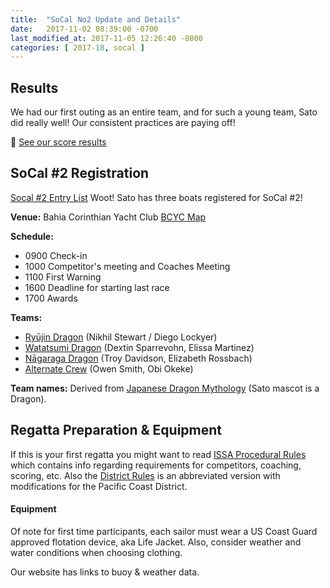 ```yaml
---
title:  "SoCal No2 Update and Details"
date:   2017-11-02 08:39:00 -0700
last_modified_at: 2017-11-05 12:26:40 -0800
categories: [ 2017-18, socal ]
---
```


## Results

We had our first outing as an entire team, and for such a young team, Sato did really well!  Our consistent practices are paying off!

:checkered_flag: [See our score results](http://scores.hssailing.org/f17/2017-18-pcisasocal-silver/)
<!--more-->

## SoCal #2 Registration

[Socal #2 Entry List](https://hssailing.org/machform/widget.php?key=67876xeb2ffe3c5d) Woot! Sato has three boats registered for SoCal #2!  

**Venue:**  Bahia Corinthian Yacht Club [BCYC Map](https://www.google.com/maps/place/Bahia+Corinthian+Yacht+Club/@33.6069645,-117.8852635,15z/data=!4m5!3m4!1s0x0:0x8ff6aa979352eaba!8m2!3d33.6069645!4d-117.8852635)

**Schedule:**
-  0900  Check-in
-  1000  Competitor's meeting and Coaches Meeting
-  1100  First Warning
-  1600  Deadline for starting last race
-  1700  Awards

**Teams:**
-  [Ryūjin Dragon](http://wikien4.appspot.com/wiki/Ry%C5%ABjin) (Nikhil Stewart / Diego Lockyer)
-  [Watatsumi Dragon](http://wikien4.appspot.com/wiki/Watatsumi) (Dextin Sparrevohn, Elissa Martinez)
-  [Nāgaraga Dragon](http://wikien4.appspot.com/wiki/Japanese_dragon#Indo-Japanese_dragons) (Troy Davidson, Elizabeth Rossbach)
-  [Alternate Crew](https://pcisa.hssailing.org/schools/school-details/15649) (Owen Smith, Obi Okeke)

**Team names:** Derived from [Japanese Dragon Mythology](http://wikien4.appspot.com/wiki/Japanese_dragon#Chinese-Japanese_dragons) (Sato mascot is a Dragon).


## Regatta Preparation & Equipment

If this is your first regatta you might want to read [ISSA Procedural Rules](https://hssailing.org/documents/procedural_rules17-20-a0917.pdf) which contains info regarding requirements for competitors, coaching, scoring, etc.  Also the [District Rules](https://pcisa.hssailing.org/documents/2017-18-PCISA-District-Rules.pdf) is an abbreviated version with modifications for the Pacific Coast District.

#### Equipment

Of note for first time participants, each sailor must wear a US Coast Guard approved flotation device, aka Life Jacket.  Also, consider weather and water conditions when choosing clothing.

Our website has links to buoy & weather data.
